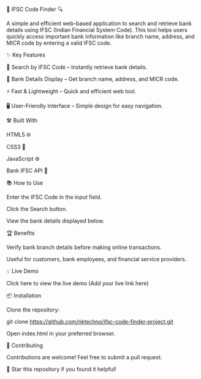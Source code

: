 🏦 IFSC Code Finder 🔍

A simple and efficient web-based application to search and retrieve bank details using IFSC (Indian Financial System Code). This tool helps users quickly access important bank information like branch name, address, and MICR code by entering a valid IFSC code.

✨ Key Features

🔎 Search by IFSC Code – Instantly retrieve bank details.

🏦 Bank Details Display – Get branch name, address, and MICR code.

⚡ Fast & Lightweight – Quick and efficient web tool.

🖥️ User-Friendly Interface – Simple design for easy navigation.

🛠️ Built With

HTML5 🌐

CSS3 🎨

JavaScript ⚙️

Bank IFSC API 📡

📚 How to Use

Enter the IFSC Code in the input field.

Click the Search button.

View the bank details displayed below.

🏆 Benefits

Verify bank branch details before making online transactions.

Useful for customers, bank employees, and financial service providers.

💡 Live Demo

Click here to view the live demo (Add your live link here)

📦 Installation

Clone the repository:

git clone https://github.com/nktechno/ifsc-code-finder-project.git

Open index.html in your preferred browser.

💪 Contributing

Contributions are welcome! Feel free to submit a pull request.


🌟 Star this repository if you found it helpful!
